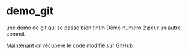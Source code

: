 # demo_git
une démo de git qui se passe bien tintin
Démo numéro 2 pour un autre commit

Maintenant on récupére le code modifié sur GitHub
